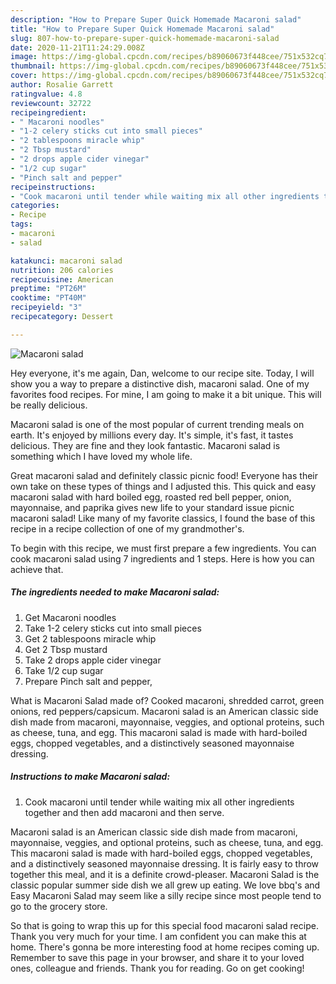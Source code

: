 ```yaml
---
description: "How to Prepare Super Quick Homemade Macaroni salad"
title: "How to Prepare Super Quick Homemade Macaroni salad"
slug: 807-how-to-prepare-super-quick-homemade-macaroni-salad
date: 2020-11-21T11:24:29.008Z
image: https://img-global.cpcdn.com/recipes/b89060673f448cee/751x532cq70/macaroni-salad-recipe-main-photo.jpg
thumbnail: https://img-global.cpcdn.com/recipes/b89060673f448cee/751x532cq70/macaroni-salad-recipe-main-photo.jpg
cover: https://img-global.cpcdn.com/recipes/b89060673f448cee/751x532cq70/macaroni-salad-recipe-main-photo.jpg
author: Rosalie Garrett
ratingvalue: 4.8
reviewcount: 32722
recipeingredient:
- " Macaroni noodles"
- "1-2 celery sticks cut into small pieces"
- "2 tablespoons miracle whip"
- "2 Tbsp mustard"
- "2 drops apple cider vinegar"
- "1/2 cup sugar"
- "Pinch salt and pepper"
recipeinstructions:
- "Cook macaroni until tender while waiting mix all other ingredients together and then add macaroni and then serve."
categories:
- Recipe
tags:
- macaroni
- salad

katakunci: macaroni salad 
nutrition: 206 calories
recipecuisine: American
preptime: "PT26M"
cooktime: "PT40M"
recipeyield: "3"
recipecategory: Dessert

---
```



![Macaroni salad](https://img-global.cpcdn.com/recipes/b89060673f448cee/751x532cq70/macaroni-salad-recipe-main-photo.jpg)

Hey everyone, it's me again, Dan, welcome to our recipe site. Today, I will show you a way to prepare a distinctive dish, macaroni salad. One of my favorites food recipes. For mine, I am going to make it a bit unique. This will be really delicious.

Macaroni salad is one of the most popular of current trending meals on earth. It's enjoyed by millions every day. It's simple, it's fast, it tastes delicious. They are fine and they look fantastic. Macaroni salad is something which I have loved my whole life.

Great macaroni salad and definitely classic picnic food! Everyone has their own take on these types of things and I adjusted this. This quick and easy macaroni salad with hard boiled egg, roasted red bell pepper, onion, mayonnaise, and paprika gives new life to your standard issue picnic macaroni salad! Like many of my favorite classics, I found the base of this recipe in a recipe collection of one of my grandmother&#39;s.


To begin with this recipe, we must first prepare a few ingredients. You can cook macaroni salad using 7 ingredients and 1 steps. Here is how you can achieve that.

<!--inarticleads1-->

##### The ingredients needed to make Macaroni salad:

1. Get  Macaroni noodles
1. Take 1-2 celery sticks cut into small pieces
1. Get 2 tablespoons miracle whip
1. Get 2 Tbsp mustard
1. Take 2 drops apple cider vinegar
1. Take 1/2 cup sugar
1. Prepare Pinch salt and pepper,


What is Macaroni Salad made of? Cooked macaroni, shredded carrot, green onions, red peppers/capsicum. Macaroni salad is an American classic side dish made from macaroni, mayonnaise, veggies, and optional proteins, such as cheese, tuna, and egg. This macaroni salad is made with hard-boiled eggs, chopped vegetables, and a distinctively seasoned mayonnaise dressing. 

<!--inarticleads2-->

##### Instructions to make Macaroni salad:

1. Cook macaroni until tender while waiting mix all other ingredients together and then add macaroni and then serve.


Macaroni salad is an American classic side dish made from macaroni, mayonnaise, veggies, and optional proteins, such as cheese, tuna, and egg. This macaroni salad is made with hard-boiled eggs, chopped vegetables, and a distinctively seasoned mayonnaise dressing. It is fairly easy to throw together this meal, and it is a definite crowd-pleaser. Macaroni Salad is the classic popular summer side dish we all grew up eating. We love bbq&#39;s and Easy Macaroni Salad may seem like a silly recipe since most people tend to go to the grocery store. 

So that is going to wrap this up for this special food macaroni salad recipe. Thank you very much for your time. I am confident you can make this at home. There's gonna be more interesting food at home recipes coming up. Remember to save this page in your browser, and share it to your loved ones, colleague and friends. Thank you for reading. Go on get cooking!
